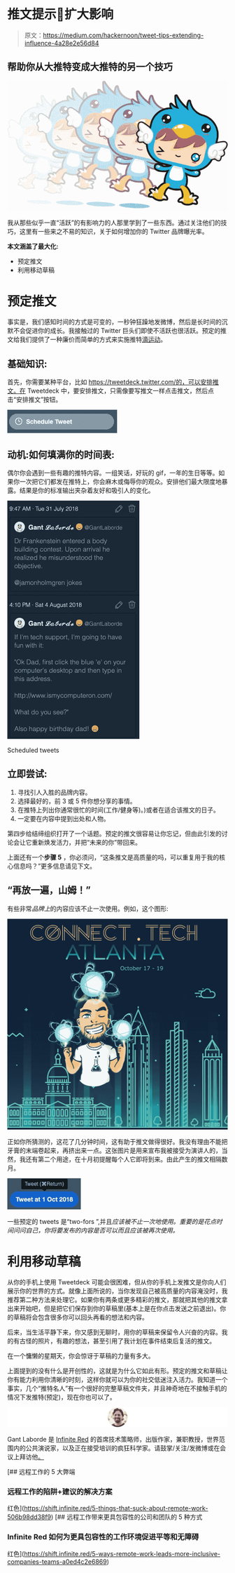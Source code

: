 # 推文提示🙌扩大影响

> 原文：<https://medium.com/hackernoon/tweet-tips-extending-influence-4a28e2e56d84>

## 帮助你从大推特变成大推特的另一个技巧

![](img/8f9c4acf53dc44b5815d836d8e8cac36.png)

我从那些似乎一直“活跃”的有影响力的人那里学到了一些东西。通过关注他们的技巧，这里有一些来之不易的知识，关于如何增加你的 Twitter 品牌曝光率。

**本文涵盖了最大化:**

*   预定推文
*   利用移动草稿

# 预定推文

事实是，我们感知时间的方式是可变的，一秒钟狂躁地发微博，然后是长时间的沉默不会促进你的成长。我接触过的 Twitter 巨头们即使不活跃也很活跃。预定的推文给我们提供了一种廉价而简单的方式来实施推特[滴运动](https://zapier.com/learn/email-marketing/drip-marketing-campaign/)。

## 基础知识:

首先，你需要某种平台，比如 https://tweetdeck.twitter.com/的，可以安排推文。在 Tweetdeck 中，要安排推文，只需像要写推文一样点击推文，然后点击“安排推文”按钮。

![](img/cb60f270f521da7b07f31824e17e8cc2.png)

## 动机:如何填满你的时间表:

偶尔你会遇到一些有趣的推特内容。一组笑话，好玩的 gif，一年的生日等等。如果你一次把它们都发在推特上，你会麻木或侮辱你的观众。安排他们最大限度地暴露。结果是你的标准输出夹杂着友好和吸引人的变化。

![](img/7f70d0d1331f79f469779016ff7080c6.png)

Scheduled tweets

## 立即尝试:

1.  寻找引人入胜的品牌内容。
2.  选择最好的，前 3 或 5 件你想分享的事情。
3.  在推特上列出你通常很忙的时间(工作/健身等)。)或者在适合该推文的日子。
4.  一定要在内容中提到出处和人物。

第四步给结缔组织打开了一个话题。预定的推文很容易让你忘记，但由此引发的讨论会让它重新焕发活力，并把“未来的你”带回来。

上面还有一个**步骤 5** ，你必须问，“这条推文是高质量的吗，可以重复用于我的核心信息吗？”更多信息请见下文。

## “再放一遍，山姆！”

有些非常*品牌上*的内容应该不止一次使用。例如，这个图形:

![](img/753c09786e68d43ec6137dc33aada02d.png)

正如你所猜测的，这花了几分钟时间，这有助于推文做得很好。我没有理由不能把牙膏的末端卷起来，再挤出来一点。这张图片是用来宣布我被接受为演讲人的，当然，我还有第二个用途，在十月初提醒每个人它即将到来。由此产生的推文相隔数月。

![](img/da77d36e2a3ce8d6d99f6dc6c27ffa44.png)

一些预定的 tweets 是“two-fors ”,并且*应该被不止一次地使用。重要的是花点时间问问自己，你将要发布的内容是否可以而且应该被再次使用。*

# 利用移动草稿

从你的手机上使用 Tweetdeck 可能会很困难，但从你的手机上发推文是你向人们展示你的世界的方式。就像上面所说的，当你发现自己被高质量的内容淹没时，我推荐第二种方法来处理它。如果你有两条或更多精彩的推文，那就把其他的推文拿出来开始吧，但是把它们保存到你的草稿里(基本上是在你点击发送之前退出)。你的草稿将会包含很多你可以回头再看的想法和内容。

后来，当生活平静下来，你又感到无聊时，用你的草稿来保留令人兴奋的内容。我的有古怪的照片，有趣的想法，甚至引用了我计划在事件结束后复活的推文。

在一个慵懒的星期天，你会惊讶于草稿的力量有多大。

上面提到的没有什么是开创性的，这就是为什么它如此有形。预定的推文和草稿让你有能力利用你清晰的时刻，这样你就可以为你的社交低迷注入活力。我知道一个事实，几个“推特名人”有一个很好的完整草稿文件夹，并且神奇地在不接触手机的情况下发推特(预定)，现在你也可以了。

![](img/e71fe3a745c608441c81e8b6bda8ede5.png)

Gant Laborde 是 [Infinite Red](http://infinite.red) 的首席技术策略师，出版作家，兼职教授，世界范围内的公共演说家，以及正在接受培训的疯狂科学家。请鼓掌/关注/发微博或在会议上拜访他[。](http://gantlaborde.com/)

[](https://shift.infinite.red/5-things-that-suck-about-remote-work-506b98dd38f9) [## 远程工作的 5 大弊端

### 远程工作的陷阱+建议的解决方案

红色](https://shift.infinite.red/5-things-that-suck-about-remote-work-506b98dd38f9) [](https://shift.infinite.red/5-ways-remote-work-leads-more-inclusive-companies-teams-a0ed4c2e6869) [## 远程工作带来更具包容性的公司和团队的 5 种方式

### Infinite Red 如何为更具包容性的工作环境促进平等和无障碍

红色](https://shift.infinite.red/5-ways-remote-work-leads-more-inclusive-companies-teams-a0ed4c2e6869)